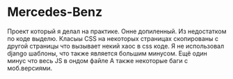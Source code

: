 # Mercedes-Benz

Проект который я делал на практике. Онне допиленный.
Из недостатком по коде выделю. Класыы СSS на некоторых страницах скопированы с другой страницы что вызывает некий хаос в css коде.
Я не использовал django шаблоны, что также является большим минусом. 
Ещё один минус что весь JS в ондом файле
А также некоторые баги с моб.версиями.
